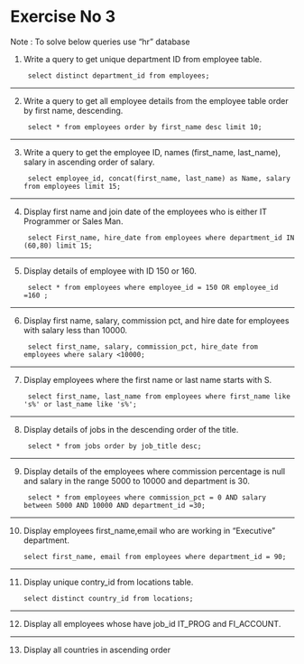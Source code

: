 
# Exercise No 3

Note : To solve below queries use “hr” database

1. Write a query to get unique department ID from employee table.

        select distinct department_id from employees;

----------------------------------------------------

2. Write a query to get all employee details from the employee table order by first name, descending.

        select * from employees order by first_name desc limit 10;

----------------------------------------------------

3. Write a query to get the employee ID, names (first_name, last_name), salary in ascending order of salary.

        select employee_id, concat(first_name, last_name) as Name, salary from employees limit 15; 

----------------------------------------------------

4. Display first name and join date of the employees who is either IT Programmer or Sales Man.

        select First_name, hire_date from employees where department_id IN (60,80) limit 15;

----------------------------------------------------

5. Display details of employee with ID 150 or 160.

        select * from employees where employee_id = 150 OR employee_id =160 ; 
        
----------------------------------------------------

6. Display first name, salary, commission pct, and hire date for employees with salary less than 10000.

        select first_name, salary, commission_pct, hire_date from employees where salary <10000;

----------------------------------------------------

7. Display employees where the first name or last name starts with S.

        select first_name, last_name from employees where first_name like 's%' or last_name like 's%';

----------------------------------------------------
8. Display details of jobs in the descending order of the title.

        select * from jobs order by job_title desc;

----------------------------------------------------

9. Display details of the employees where commission percentage is null and salary in the range 5000 to 10000 and department is 30.

        select * from employees where commission_pct = 0 AND salary between 5000 AND 10000 AND department_id =30;

----------------------------------------------------

10. Display employees first_name,email who are working in “Executive” department.

        select first_name, email from employees where department_id = 90;

----------------------------------------------------

11. Display unique contry_id from locations table.

        select distinct country_id from locations;
        
----------------------------------------------------

12. Display all employees whose have job_id IT_PROG and FI_ACCOUNT.

----------------------------------------------------

13. Display all countries in ascending order